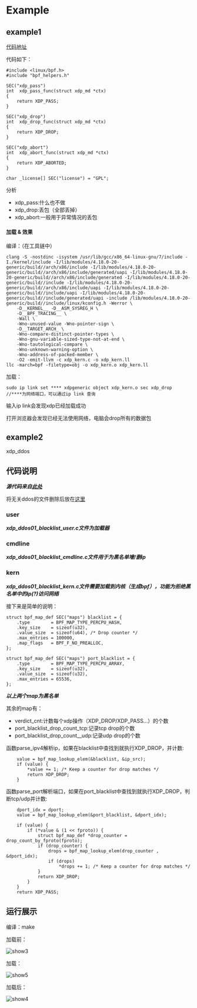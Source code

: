 # Example

## example1
[代码地址](../files/xdp_kern.c)

代码如下：

```
#include <linux/bpf.h>
#include "bpf_helpers.h"

SEC("xdp_pass")
int  xdp_pass_func(struct xdp_md *ctx)
{
	return XDP_PASS;
}

SEC("xdp_drop")
int  xdp_drop_func(struct xdp_md *ctx)
{
	return XDP_DROP;
}

SEC("xdp_abort")
int  xdp_abort_func(struct xdp_md *ctx)
{
	return XDP_ABORTED;
}

char _license[] SEC("license") = "GPL";
```
分析

* xdp_pass:什么也不做
* xdp_drop:丢包（全部丢掉）
* xdp_abort:一般用于异常情况的丢包

#### 加载 & 效果
编译：（在工具链中）
```
clang -S -nostdinc -isystem /usr/lib/gcc/x86_64-linux-gnu/7/include -I./kernel/include -I/lib/modules/4.18.0-20-generic/build//arch/x86/include -I/lib/modules/4.18.0-20-generic/build//arch/x86/include/generated/uapi -I/lib/modules/4.18.0-20-generic/build//arch/x86/include/generated -I/lib/modules/4.18.0-20-generic/build//include -I/lib/modules/4.18.0-20-generic/build//arch/x86/include/uapi -I/lib/modules/4.18.0-20-generic/build//include/uapi -I/lib/modules/4.18.0-20-generic/build//include/generated/uapi -include /lib/modules/4.18.0-20-generic/build//include/linux/kconfig.h -Werror \
    -D__KERNEL__ -D__ASM_SYSREG_H \
    -D__BPF_TRACING__ \
    -Wall \
    -Wno-unused-value -Wno-pointer-sign \
    -D__TARGET_ARCH_ \
    -Wno-compare-distinct-pointer-types \
    -Wno-gnu-variable-sized-type-not-at-end \
    -Wno-tautological-compare \
    -Wno-unknown-warning-option \
    -Wno-address-of-packed-member \
    -O2 -emit-llvm -c xdp_kern.c -o xdp_kern.ll
llc -march=bpf -filetype=obj -o xdp_kern.o xdp_kern.ll
```

加载：
```
sudo ip link set **** xdpgeneric object xdp_kern.o sec xdp_drop
//****为网络端口，可以通过ip link 查询
```
输入ip link会发现xdp已经加载成功

打开浏览器会发现已经无法使用网络，电脑会drop所有的数据包

## example2

xdp_ddos

## 代码说明
***源代码来自[此处](https://github.com/netoptimizer/prototype-kernel/tree/master/kernel/samples/bpf)***

将无关ddos的文件删除后放在[这里](../files)

### user
***xdp_ddos01_blacklist_user.c文件为加载器***

### cmdline
***xdp_ddos01_blacklist_cmdline.c文件用于为黑名单增/删ip***

### kern

***xdp_ddos01_blacklist_kern.c文件需要加载到内核（生成bpf），功能为拒绝黑名单中的ip(?)访问网络***

接下来是简单的说明：

```
struct bpf_map_def SEC("maps") blacklist = {
	.type        = BPF_MAP_TYPE_PERCPU_HASH,
	.key_size    = sizeof(u32),
	.value_size  = sizeof(u64), /* Drop counter */
	.max_entries = 100000,
	.map_flags   = BPF_F_NO_PREALLOC,
};

struct bpf_map_def SEC("maps") port_blacklist = {
	.type        = BPF_MAP_TYPE_PERCPU_ARRAY,
	.key_size    = sizeof(u32),
	.value_size  = sizeof(u32),
	.max_entries = 65536,
};

```
***以上两个map为黑名单***

其余的map有：

* verdict_cnt:计数每个xdp操作（XDP_DROP/XDP_PASS...）的个数
* port_blacklist_drop_count_tcp:记录tcp drop的个数
* port_blacklist_drop_count__udp:记录udp drop的个数

函数parse_ipv4解析ip，如果在blacklist中查找到就执行XDP_DROP，并计数:
```
	value = bpf_map_lookup_elem(&blacklist, &ip_src);
	if (value) {
		*value += 1; /* Keep a counter for drop matches */
		return XDP_DROP;
	}

```

函数parse_port解析端口，如果在port_blacklist中查找到就执行XDP_DROP，判断tcp/udp并计数:
```
	dport_idx = dport;
	value = bpf_map_lookup_elem(&port_blacklist, &dport_idx);

	if (value) {
		if (*value & (1 << fproto)) {
			struct bpf_map_def *drop_counter = drop_count_by_fproto(fproto);
			if (drop_counter) {
				drops = bpf_map_lookup_elem(drop_counter , &dport_idx);
				if (drops)
					*drops += 1; /* Keep a counter for drop matches */
			}
			return XDP_DROP;
		}
	}
	return XDP_PASS;

```

## 运行展示
编译：make

加载前：

![show3](./assets/show3.png)

加载：

![show5](./assets/show5.png)

加载后：

![show4](./assets/show4.png)
